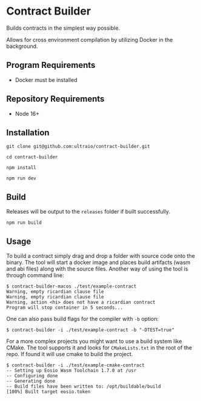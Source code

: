 # Contract Builder

Builds contracts in the simplest way possible.

Allows for cross environment compilation by utilizing Docker in the background.

## Program Requirements

-   Docker must be installed

## Repository Requirements

-   Node 16+

## Installation

```
git clone git@github.com:ultraio/contract-builder.git
```

```
cd contract-builder
```

```
npm install
```

```
npm run dev
```

## Build

Releases will be output to the `releases` folder if built successfully.

```
npm run build
```

## Usage

To build a contract simply drag and drop a folder with source code onto the binary. The tool will start a docker image and places build artifacts (wasm and abi files) along with the source files. Another way of using the tool is through command line:

```
$ contract-builder-macos ./test/example-contract
Warning, empty ricardian clause file
Warning, empty ricardian clause file
Warning, action <hi> does not have a ricardian contract
Program will stop container in 5 seconds...
```

One can also pass build flags for the compiler with `-b` option:

```
$ contract-builder -i ./test/example-contract -b "-DTEST=true"
```

For a more complex projects you might want to use a build system like CMake. The tool supports it and looks for `CMakeLists.txt` in the root of the repo. If found it will use cmake to build the project.

```
$ contract-builder -i ./test/example-cmake-contract
-- Setting up Eosio Wasm Toolchain 1.7.0 at /usr
-- Configuring done
-- Generating done
-- Build files have been written to: /opt/buildable/build
[100%] Built target eosio.token
```
